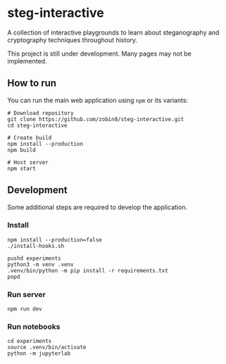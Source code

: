 # steg-interactive
A collection of interactive playgrounds to learn about steganography and cryptography techniques throughout history.

This project is still under development. Many pages may not be implemented.

## How to run

You can run the main web application using `npm` or its variants:

```
# Download repository
git clone https://github.com/zobin8/steg-interactive.git
cd steg-interactive

# Create build
npm install --production
npm build

# Host server
npm start
```

## Development

Some additional steps are required to develop the application.

### Install
```
npm install --production=false
./install-hooks.sh

pushd experiments
python3 -m venv .venv
.venv/bin/python -m pip install -r requirements.txt
popd
```

### Run server
```
npm run dev
```

### Run notebooks
```
cd experiments
source .venv/bin/activate
python -m jupyterlab
```

